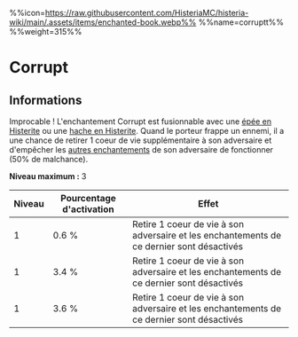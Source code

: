 %%icon=https://raw.githubusercontent.com/HisteriaMC/histeria-wiki/main/.assets/items/enchanted-book.webp%%
%%name=corruptt%%
%%weight=315%%

# Corrupt

## Informations
Improcable ! L'enchantement Corrupt est fusionnable avec une [épée en Histerite](https://histeria.fr/wiki/2-equipement/histerite-sword) ou une [hache en Histerite](https://histeria.fr/wiki/2-equipement/histerite-axe).
Quand le porteur frappe un ennemi, il a une chance de retirer 1 coeur de vie supplémentaire à son adversaire et d'empêcher les [autres enchantements](https://histeria.fr/wiki/6-enchantements) de son adversaire de fonctionner (50% de malchance).

**Niveau maximum :** 3

| Niveau | Pourcentage d'activation | Effet |
| --- | --- | --- |
| 1 | 0.6 % | Retire 1 coeur de vie à son adversaire et les enchantements de ce dernier sont désactivés |
| 1 | 3.4 % | Retire 1 coeur de vie à son adversaire et les enchantements de ce dernier sont désactivés |
| 1 | 3.6 % | Retire 1 coeur de vie à son adversaire et les enchantements de ce dernier sont désactivés |
